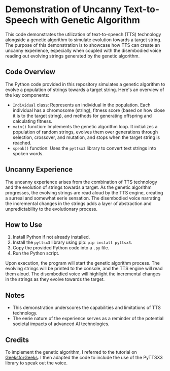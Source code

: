 # Demonstration of Uncanny Text-to-Speech with Genetic Algorithm

This code demonstrates the utilization of text-to-speech (TTS) technology alongside a genetic algorithm to simulate evolution towards a target string. The purpose of this demonstration is to showcase how TTS can create an uncanny experience, especially when coupled with the disembodied voice reading out evolving strings generated by the genetic algorithm.

## Code Overview

The Python code provided in this repository simulates a genetic algorithm to evolve a population of strings towards a target string. Here's an overview of the key components:

- `Individual` class: Represents an individual in the population. Each individual has a chromosome (string), fitness score (based on how close it is to the target string), and methods for generating offspring and calculating fitness.
- `main()` function: Implements the genetic algorithm loop. It initializes a population of random strings, evolves them over generations through selection, crossover, and mutation, and stops when the target string is reached.
- `speak()` function: Uses the `pyttsx3` library to convert text strings into spoken words.

## Uncanny Experience

The uncanny experience arises from the combination of TTS technology and the evolution of strings towards a target. As the genetic algorithm progresses, the evolving strings are read aloud by the TTS engine, creating a surreal and somewhat eerie sensation. The disembodied voice narrating the incremental changes in the strings adds a layer of abstraction and unpredictability to the evolutionary process.

## How to Use

1. Install Python if not already installed.
2. Install the `pyttsx3` library using pip: `pip install pyttsx3`.
3. Copy the provided Python code into a `.py` file.
4. Run the Python script.

Upon execution, the program will start the genetic algorithm process. The evolving strings will be printed to the console, and the TTS engine will read them aloud. The disembodied voice will highlight the incremental changes in the strings as they evolve towards the target.

## Notes

- This demonstration underscores the capabilities and limitations of TTS technology.
- The eerie nature of the experience serves as a reminder of the potential societal impacts of advanced AI technologies.

## Credits

To implement the genetic algorithm, I referred to the tutorial on [GeeksforGeeks](https://www.geeksforgeeks.org/genetic-algorithms/). I then adapted the code to include the use of the PyTTSX3 library to speak out the voice.

